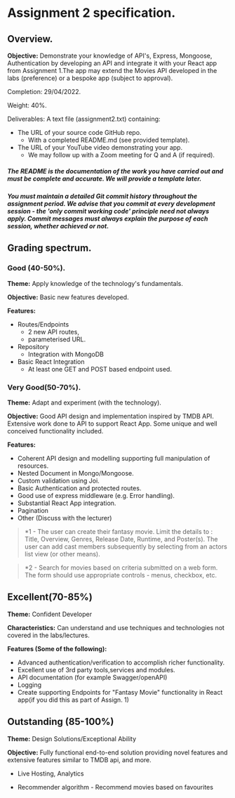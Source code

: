 # Assignment 2 specification.

## Overview.

__Objective:__ Demonstrate your knowledge of API's, Express, Mongoose, Authentication by developing an API and integrate it with your React app from Assignment 1.The app may extend the Movies API developed in the labs (preference) or a bespoke app (subject to approval).

Completion: 29/04/2022.

Weight: 40%.

Deliverables:
A text file (assignment2.txt) containing:

+ The URL of your source code GitHub repo.
     + With a completed README.md (see provided template).
+ The URL of your YouTube video demonstrating your app.
    + We may follow up with a Zoom meeting for Q and A (if required).

##### The README is the documentation of the work you have carried out and must be complete and accurate. We will provide a template later.

##### You must maintain a detailed Git commit history throughout the assignment period. We advise that you commit at every development session - the 'only commit working code' principle need not always apply. Commit messages must always explain the purpose of each session, whether achieved or not.

## Grading spectrum.

### Good (40-50%).
__Theme:__ Apply knowledge of the technology's fundamentals.

__Objective:__  Basic new features developed.

__Features:__
+ Routes/Endpoints
    + 2 new API routes,
    + parameterised URL.
+ Repository
    + Integration with MongoDB
+ Basic React Integration
    + At least one GET and POST based endpoint used.

### Very Good(50-70%).
__Theme:__ Adapt and experiment (with the technology).

__Objective:__ Good API design and implementation inspired by TMDB API. Extensive work done to API to support React App. Some unique and well conceived functionality included.

__Features:__

+ Coherent API design and modelling supporting full manipulation of resources.
+ Nested Document in Mongo/Mongoose.
+ Custom validation using Joi.
+ Basic Authentication and protected routes.
+ Good use of express middleware (e.g. Error handling).
+ Substantial React App integration.
+ Pagination 
+ Other (Discuss with the lecturer)

>*1 - The user can create their fantasy movie. Limit the details to : 
Title, Overview, Genres, Release Date, Runtime, and Poster(s). The user can add cast members subsequently by selecting from an actors list view (or other means).

>*2 - Search for movies based on criteria submitted on a web form. The form should use appropriate controls - menus, checkbox, etc.

## Excellent(70-85%)

**Theme:** Confident Developer

**Characteristics:** Can understand and use techniques and technologies not covered in the labs/lectures.

**Features (Some of the following):**

- Advanced authentication/verification to accomplish richer functionality.
- Excellent use of 3rd party tools,services and modules.
- API documentation (for example Swagger/openAPI)
- Logging
- Create supporting  Endpoints for "Fantasy Movie" functionality in React app(if you did this as part of Assign. 1)

##  Outstanding (85-100%)
__Theme:__ Design Solutions/Exceptional Ability

__Objective:__  Fully functional end-to-end solution providing novel features and extensive features similar to TMDB api, and more.

+ Live Hosting, Analytics

+ Recommender algorithm - Recommend movies based on favourites



